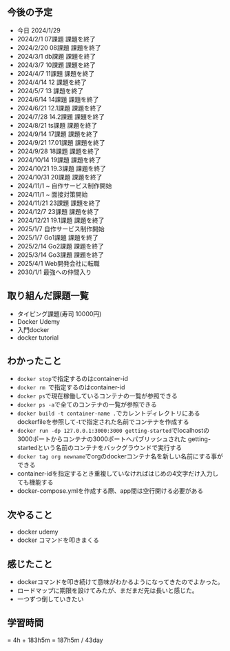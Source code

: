 ## 今後の予定
- 今日 2024/1/29 
- 2024/2/1 07課題 課題を終了
- 2024/2/20 08課題 課題を終了
- 2024/3/1 db課題 課題を終了
- 2024/3/7 10課題 課題を終了
- 2024/4/7 11課題 課題を終了
- 2024/4/14 12 課題を終了
- 2024/5/7 13 課題を終了
- 2024/6/14 14課題 課題を終了
- 2024/6/21 12.1課題 課題を終了
- 2024/7/28 14.2課題 課題を終了
- 2024/8/21 ts課題 課題を終了
- 2024/9/14 17課題 課題を終了
- 2024/9/21 17.01課題 課題を終了
- 2024/9/28 18課題 課題を終了
- 2024/10/14 19課題 課題を終了
- 2024/10/21 19.3課題 課題を終了
- 2024/10/31 20課題 課題を終了
- 2024/11/1 ~ 自作サービス制作開始
- 2024/11/1 ~ 面接対策開始
- 2024/11/21 23課題 課題を終了
- 2024/12/7 23課題 課題を終了
- 2024/12/21 19.1課題 課題を終了
- 2025/1/7 自作サービス制作開始
- 2025/1/7 Go1課題 課題を終了
- 2025/2/14 Go2課題 課題を終了
- 2025/3/14 Go3課題 課題を終了
- 2025/4/1 Web開発会社に転職
- 2030/1/1 最強への仲間入り

## 取り組んだ課題一覧
- タイピング課題(寿司 10000円)
- Docker Udemy
- 入門docker
- docker tutorial
## わかったこと
- `docker stop`で指定するのはcontainer-id
- `docker rm `で指定するのはcontainer-id
- `docker ps`で現在稼働しているコンテナの一覧が参照できる
- `docker ps -a`で全てのコンテナの一覧が参照できる
- `docker build -t container-name .`でカレントディレクトリにあるdockerfileを参照して-tで指定された名前でコンテナを作成する
- `docker run -dp 127.0.0.1:3000:3000 getting-started`でlocalhostの3000ポートからコンテナの3000ポートへパブリッシュされた getting-startedという名前のコンテナをバックグラウンドで実行する
- `docker tag org newname`でorgのdockerコンテナ名を新しい名前にする事ができる
- container-idを指定するとき重複していなければはじめの4文字だけ入力しても機能する
- docker-compose.ymlを作成する際、app間は空行開ける必要がある
## 次やること
- docker udemy
- docker コマンドを叩きまくる
## 感じたこと
- dockerコマンドを叩き続けて意味がわかるようになってきたのでよかった。
- ロードマップに期限を設けてみたが、まだまだ先は長いと感じた。
- 一つずつ倒していきたい
## 学習時間
= 4h + 183h5m 
= 187h5m / 43day

